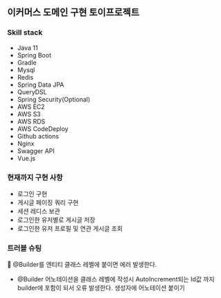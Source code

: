 ## 이커머스 도메인 구현 토이프로젝트 

### Skill stack 

- Java 11
- Spring Boot
- Gradle
- Mysql
- Redis
- Spring Data JPA 
- QueryDSL
- Spring Security(Optional)
- AWS EC2
- AWS S3
- AWS RDS
- AWS CodeDeploy
- Github actions
- Nginx
- Swagger API 
- Vue.js

### 현재까지 구현 사항 

- 로그인 구현 
- 게시글 페이징 쿼리 구현 
- 세션 레디스 보관 
- 로그인한 유저별로 게시글 저장 
- 로그인한 유저 프로필 및 연관 게시글 조회 


### 트러블 슈팅

📌 @Builder를 엔티티 클래스 레벨에 붙이면 에러 발생한다. 
- @Builder 어노테이션을 클래스 레벨에 작성시 AutoIncrement되는 Id값 까지 builder에 포함이 되서 오류 발생한다. 생성자에 어노테이션 붙이기 
